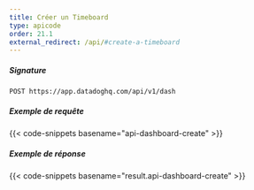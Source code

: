 ```yaml
---
title: Créer un Timeboard
type: apicode
order: 21.1
external_redirect: /api/#create-a-timeboard
---
```


##### Signature
`POST https://app.datadoghq.com/api/v1/dash`
##### Exemple de requête
{{< code-snippets basename="api-dashboard-create" >}}
##### Exemple de réponse
{{< code-snippets basename="result.api-dashboard-create" >}}